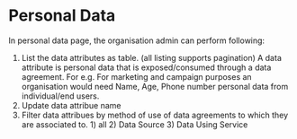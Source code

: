# Personal Data

In personal data page, the organisation admin can perform following:

1. List the data attributes as table. (all listing supports pagination) A data attribute is personal data that is exposed/consumed through a data agreement. For e.g. For marketing and campaign purposes an organisation would need Name, Age, Phone number personal data from individual/end users.
2. Update data attribue name
3. Filter data attribues by method of use of data agreements to which they are associated to. 1) all 2) Data Source 3) Data Using Service